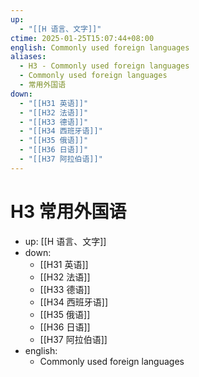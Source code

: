 ```yaml
---
up:
  - "[[H 语言、文字]]"
ctime: 2025-01-25T15:07:44+08:00
english: Commonly used foreign languages
aliases:
  - H3 - Commonly used foreign languages
  - Commonly used foreign languages
  - 常用外国语
down:
  - "[[H31 英语]]"
  - "[[H32 法语]]"
  - "[[H33 德语]]"
  - "[[H34 西班牙语]]"
  - "[[H35 俄语]]"
  - "[[H36 日语]]"
  - "[[H37 阿拉伯语]]"
---
```


# H3 常用外国语

- up: [[H 语言、文字]]
- down:
	- [[H31 英语]]
	- [[H32 法语]]
	- [[H33 德语]]
	- [[H34 西班牙语]]
	- [[H35 俄语]]
	- [[H36 日语]]
	- [[H37 阿拉伯语]]
- english:
	- Commonly used foreign languages
